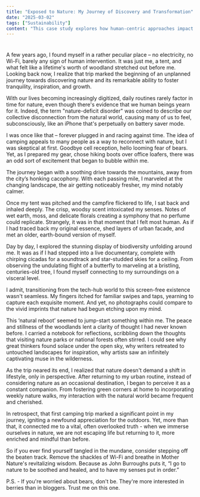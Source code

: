 ```yaml
---
title: "Exposed to Nature: My Journey of Discovery and Transformation"
date: "2025-03-02"
tags: ["Sustainability"]
content: "This case study explores how human-centric approaches impact real-world applications. We look at practical industry use cases..."
---
```


# 


A few years ago, I found myself in a rather peculiar place – no electricity, no Wi-Fi, barely any sign of human intervention. It was just me, a tent, and what felt like a lifetime's worth of woodland stretched out before me. Looking back now, I realize that trip marked the beginning of an unplanned journey towards discovering nature and its remarkable ability to foster tranquility, inspiration, and growth.

With our lives becoming increasingly digitized, daily routines rarely factor in time for nature, even though there's evidence that we human beings yearn for it. Indeed, the term "nature-deficit disorder" was coined to describe our collective disconnection from the natural world, causing many of us to feel, subconsciously, like an iPhone that's perpetually on battery saver mode.

I was once like that – forever plugged in and racing against time. The idea of camping appeals to many people as a way to reconnect with nature, but I was skeptical at first. Goodbye cell reception, hello looming fear of bears. Yet, as I prepared my gear, chose hiking boots over office loafers, there was an odd sort of excitement that began to bubble within me. 

The journey began with a soothing drive towards the mountains, away from the city’s honking cacophony. With each passing mile, I marveled at the changing landscape, the air getting noticeably fresher, my mind notably calmer.

Once my tent was pitched and the campfire flickered to life, I sat back and inhaled deeply. The crisp, woodsy scent intoxicated my senses. Notes of wet earth, moss, and delicate florals creating a symphony that no perfume could replicate. Strangely, it was in that moment that I felt most human. As if I had traced back my original essence, shed layers of urban facade, and met an older, earth-bound version of myself.

Day by day, I explored the stunning display of biodiversity unfolding around me. It was as if I had stepped into a live documentary, complete with chirping cicadas for a soundtrack and star-studded skies for a ceiling. From observing the undulating flight of a butterfly to marveling at a bristling, centuries-old tree, I found myself connecting to my surroundings on a visceral level.

I admit, transitioning from the tech-hub world to this screen-free existence wasn't seamless. My fingers itched for familiar swipes and taps, yearning to capture each exquisite moment. And yet, no photographs could compare to the vivid imprints that nature had begun etching upon my mind.

This ‘natural reboot’ seemed to jump-start something within me. The peace and stillness of the woodlands lent a clarity of thought I had never known before. I carried a notebook for reflections, scribbling down the thoughts that visiting nature parks or national forests often stirred. I could see why great thinkers found solace under the open sky, why writers retreated to untouched landscapes for inspiration, why artists saw an infinitely captivating muse in the wilderness.

As the trip neared its end, I realized that nature doesn't demand a shift in lifestyle, only in perspective. After returning to my urban routine, instead of considering nature as an occasional destination, I began to perceive it as a constant companion. From fostering green corners at home to incorporating weekly nature walks, my interaction with the natural world became frequent and cherished.

In retrospect, that first camping trip marked a significant point in my journey, igniting a newfound appreciation for the outdoors. Yet, more than that, it connected me to a vital, often overlooked truth - when we immerse ourselves in nature, we are not escaping life but returning to it, more enriched and mindful than before.

So if you ever find yourself tangled in the mundane, consider stepping off the beaten track. Remove the shackles of Wi-Fi and breathe in Mother Nature's revitalizing wisdom. Because as John Burroughs puts it, “I go to nature to be soothed and healed, and to have my senses put in order.”

P.S. - If you're worried about bears, don't be. They're more interested in berries than in bloggers. Trust me on this one.
